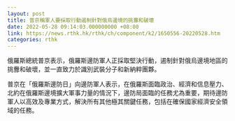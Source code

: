 ```yaml
---
layout: post
title: 普京稱軍人要採取行動遏制針對俄烏邊境的挑釁和破壞
date: 2022-05-28 09:14:03.000000000 +08:00
link: https://news.rthk.hk/rthk/ch/component/k2/1650556-20220528.htm
categories: rthk
---
```


俄羅斯總統普京表示，俄羅斯邊防軍人正採取堅決行動，遏制針對俄烏邊境地區的挑釁和破壞，並一直致力於識別武裝分子和新納粹團夥。

普京在「俄羅斯邊防日」向邊防軍人表示，在俄羅斯面臨政治、經濟和信息壓力、北約在俄羅斯邊境擴大軍事力量的情況下，邊防局面臨的任務尤為重要，期待邊防軍人以高效及專業方式，解決所有其他極其關鍵任務，包括在確保國家經濟安全領域的任務。
